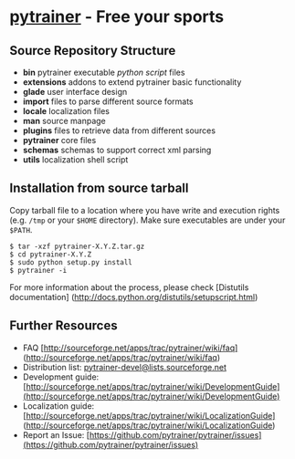 [pytrainer](http://sourceforge.net/projects/pytrainer/) - Free your sports
==================================================

Source Repository Structure
---------------------------
* **bin** pytrainer executable *python script* files
* **extensions** addons to extend pytrainer basic functionality
* **glade** user interface design
* **import** files to parse different source formats
* **locale** localization files
* **man** source manpage
* **plugins** files to retrieve data from different sources
* **pytrainer** core files
* **schemas** schemas to support correct xml parsing
* **utils** localization shell script


Installation from source tarball
-----------------
Copy tarball file to a location where you have write and execution rights (e.g. `/tmp` or your `$HOME` directory). Make sure executables are under your `$PATH`.

    $ tar -xzf pytrainer-X.Y.Z.tar.gz
    $ cd pytrainer-X.Y.Z
    $ sudo python setup.py install
    $ pytrainer -i

For more information about the process, please check [Distutils documentation] (http://docs.python.org/distutils/setupscript.html)

Further Resources
-----------------
* FAQ [http://sourceforge.net/apps/trac/pytrainer/wiki/faq] (http://sourceforge.net/apps/trac/pytrainer/wiki/faq)
* Distribution list: pytrainer-devel@lists.sourceforge.net
* Development guide: [http://sourceforge.net/apps/trac/pytrainer/wiki/DevelopmentGuide](http://sourceforge.net/apps/trac/pytrainer/wiki/DevelopmentGuide)
* Localization guide: [http://sourceforge.net/apps/trac/pytrainer/wiki/LocalizationGuide] (http://sourceforge.net/apps/trac/pytrainer/wiki/LocalizationGuide)
* Report an Issue: [https://github.com/pytrainer/pytrainer/issues](https://github.com/pytrainer/pytrainer/issues)

